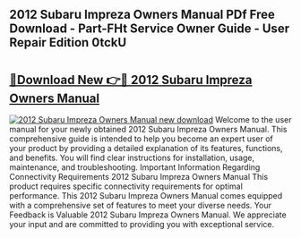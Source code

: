 ## 2012 Subaru Impreza Owners Manual PDf Free Download - Part-FHt Service Owner Guide - User Repair Edition 0tckU

# <h2><a href="http://bc34578.oget.top/?id=2012+Subaru+Impreza+Owners+Manual">🔗Download New 👉🔴 2012 Subaru Impreza Owners Manual</a></h2>

[![2012 Subaru Impreza Owners Manual new download](https://i.imgur.com/5g1atiW.png)](http://bc34578.oget.top/?id=2012+Subaru+Impreza+Owners+Manual)
Welcome to the user manual for your newly obtained 2012 Subaru Impreza Owners Manual. This comprehensive guide is intended to help you become an expert user of your product by providing a detailed explanation of its features, functions, and benefits. You will find clear instructions for installation, usage, maintenance, and troubleshooting. Important Information Regarding Connectivity Requirements 2012 Subaru Impreza Owners Manual This product requires specific connectivity requirements for optimal performance. This 2012 Subaru Impreza Owners Manual comes equipped with a comprehensive set of features to meet your diverse needs. Your Feedback is Valuable 2012 Subaru Impreza Owners Manual. We appreciate your input and are committed to providing you with exceptional service.
